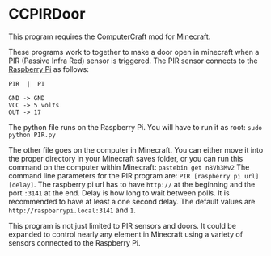 CCPIRDoor
=========

This program requires the [ComputerCraft](http://www.computercraft.info/) mod for [Minecraft](https://minecraft.net/).

These programs work to together to make a door open in minecraft when a PIR (Passive Infra Red) sensor is triggered.
The PIR sensor connects to the [Raspberry Pi](http://www.raspberrypi.org/) as follows:

```
PIR  |  PI

GND -> GND
VCC -> 5 volts
OUT -> 17
```

The python file runs on the Raspberry Pi. You will have to run it as root: `sudo python PIR.py`

The other file goes on the computer in Minecraft. You can either move it into the proper directory in your Minecraft saves folder, or you can run this command on the computer within Minecraft: `pastebin get n8Vh3Mv2` The command line parameters for the PIR program are: `PIR [raspberry pi url] [delay]`. The raspberry pi url has to have `http://` at the beginning and the port `:3141` at the end. Delay is how long to wait between polls. It is recommended to have at least a one second delay. The default values are `http://raspberrypi.local:3141` and `1`.

This program is not just limited to PIR sensors and doors. It could be expanded to control nearly any element in Minecraft using a variety of sensors connected to the Raspberry Pi.
